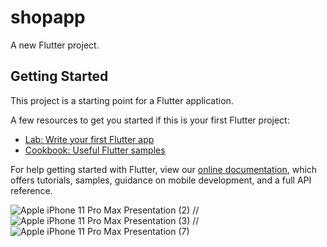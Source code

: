 # shopapp

A new Flutter project.

## Getting Started

This project is a starting point for a Flutter application.

A few resources to get you started if this is your first Flutter project:

- [Lab: Write your first Flutter app](https://flutter.dev/docs/get-started/codelab)
- [Cookbook: Useful Flutter samples](https://flutter.dev/docs/cookbook)

For help getting started with Flutter, view our
[online documentation](https://flutter.dev/docs), which offers tutorials,
samples, guidance on mobile development, and a full API reference.

![Apple iPhone 11 Pro Max Presentation (2)](https://user-images.githubusercontent.com/83677577/148968048-bd2ce157-a22e-4c40-ad81-3cf3743621ff.png)
//
![Apple iPhone 11 Pro Max Presentation (3)](https://user-images.githubusercontent.com/83677577/148968419-36565b36-f45a-4d31-8194-5ad6ce31400c.png)
//
![Apple iPhone 11 Pro Max Presentation (7)](https://user-images.githubusercontent.com/83677577/148968621-44dec00f-28be-4597-8b5d-ea4ac9617853.png)


